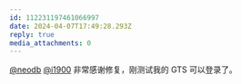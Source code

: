 ```yaml
---
id: 112231197461066997
date: 2024-04-07T17:49:28.293Z
reply: true
media_attachments: 0
---
```


[@neodb](https://mastodon.social/@neodb) [@i1900](https://mast.dragon-fly.club/@i1900) 非常感谢修复，刚测试我的 GTS 可以登录了。

